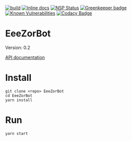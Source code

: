 [![build](https://travis-ci.org/Eeems/EeeZorBot.svg)](https://travis-ci.org/Eeems/EeeZorBot)
[![Inline docs](http://inch-ci.org/github/Eeems/EeeZorBot.svg?branch=re-org)](http://inch-ci.org/github/Eeems/EeeZorBot)
[![NSP Status](https://nodesecurity.io/orgs/omnimaga/projects/3480df78-e007-48df-8efa-6de9da4f651e/badge)](https://nodesecurity.io/orgs/omnimaga/projects/3480df78-e007-48df-8efa-6de9da4f651e)
[![Greenkeeper badge](https://badges.greenkeeper.io/Eeems/EeeZorBot.svg)](https://greenkeeper.io/)
[![Known Vulnerabilities](https://snyk.io/test/github/eeems/eeezorbot/re-org/badge.svg)](https://snyk.io/test/github/eeems/eeezorbot)
[![Codacy Badge](https://api.codacy.com/project/badge/Grade/4a6b7eb91f8941599cf621147bda64dc?branch=re-org)](https://www.codacy.com/app/Eeems/EeeZorBot?utm_source=github.com&amp;utm_medium=referral&amp;utm_content=Eeems/EeeZorBot&amp;utm_campaign=Badge_Grade&branch=re-org)

EeeZorBot
=========
Version:
  0.2

[API documentation](http://eeems.github.io/EeeZorBot)

Install
=======
```
git clone <repo> EeeZorBot
cd EeeZorBot
yarn install
```

Run
===
```
yarn start
```
